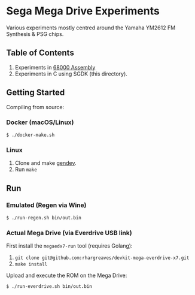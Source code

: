 # Sega Mega Drive Experiments

Various experiments mostly centred around the Yamaha YM2612 FM Synthesis & PSG chips.

## Table of Contents

1. Experiments in [68000 Assembly](assembly-only)
2. Experiments in C using SGDK (this directory).

## Getting Started

Compiling from source:

### Docker (macOS/Linux)

```
$ ./docker-make.sh
```

### Linux

1. Clone and make [gendev](https://github.com/kubilus1/gendev).
2. Run `make`

## Run

### Emulated (Regen via Wine)

```
$ ./run-regen.sh bin/out.bin
```

### Actual Mega Drive (via Everdrive USB link)

First install the `megaedx7-run` tool (requires Golang):

1. `git clone git@github.com:rhargreaves/devkit-mega-everdrive-x7.git`
2. `make install`

Upload and execute the ROM on the Mega Drive:

```
$ ./run-everdrive.sh bin/out.bin
```
